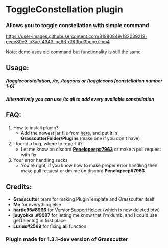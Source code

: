 # ToggleConstellation plugin
### Allows you to toggle constellation with simple command




https://user-images.githubusercontent.com/81880849/182039219-eeee80e3-b3ae-4343-ba66-d9f3bd3bcbe7.mp4

Note: demo uses old command but functionality is still the same



## Usage:
##### **/toggleconstellation**, **/tc**, **/togcons** or **/togglecons** [constellation number **1-6**]
##### Alternatively you can use **/tc all** to add every available constellation


## FAQ:

1. How to install plugin?
    - Add the newest jar file from [here](https://github.com/Penelopeep/ToggleConstellation/releases), and put it in **GrasscutterFolder/Plugins** (make one if you don't have)
2. I found a bug, where to report it?
   - Let me know on discord **<a href="https://discord.com/users/276265598508466176">Penelopeep#7963</a>** or make a pull request with fix
3. Your error handling sucks
    - You're right, if you know how to make proper error handling then make pull request or dm me on discord **Penelopeep#7963**

## Credits:

- **Grasscutter** team for making PluginTemplate and Grasscutter itself
- **Me** for everything else
- **hartie95#8966** for VersionSupportHelper (which is now deleted btw)
- **juuyokka .#9097** for letting me know that I'm dumb, and I could use getTalents() in first place
- **Lurius#2569** for fixing **all** function


### Plugin made for 1.3.1-dev version of Grasscutter
